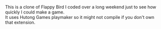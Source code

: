 This is a clone of Flappy Bird I coded over a long weekend just to see how quickly I could make a game.<br>
It uses Hutong Games playmaker so it might not compile if you don't own that extension.
